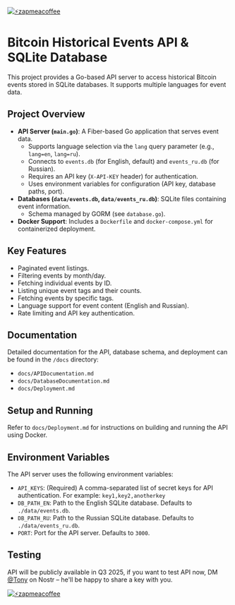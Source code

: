 [![⚡️zapmeacoffee](https://img.shields.io/badge/⚡️zap_-me_a_coffee-violet?style=plastic)](https://zapmeacoffee.com/npub1tcalvjvswjh5rwhr3gywmfjzghthexjpddzvlxre9wxfqz4euqys0309hn)

# Bitcoin Historical Events API & SQLite Database

This project provides a Go-based API server to access historical Bitcoin events stored in SQLite databases. It supports multiple languages for event data.

## Project Overview

-   **API Server (`main.go`)**: A Fiber-based Go application that serves event data.
    -   Supports language selection via the `lang` query parameter (e.g., `lang=en`, `lang=ru`).
    -   Connects to `events.db` (for English, default) and `events_ru.db` (for Russian).
    -   Requires an API key (`X-API-KEY` header) for authentication.
    -   Uses environment variables for configuration (API key, database paths, port).
-   **Databases (`data/events.db`, `data/events_ru.db`)**: SQLite files containing event information.
    -   Schema managed by GORM (see `database.go`).
-   **Docker Support**: Includes a `Dockerfile` and `docker-compose.yml` for containerized deployment.

## Key Features

-   Paginated event listings.
-   Filtering events by month/day.
-   Fetching individual events by ID.
-   Listing unique event tags and their counts.
-   Fetching events by specific tags.
-   Language support for event content (English and Russian).
-   Rate limiting and API key authentication.

## Documentation

Detailed documentation for the API, database schema, and deployment can be found in the `/docs` directory:
-   `docs/APIDocumentation.md`
-   `docs/DatabaseDocumentation.md`
-   `docs/Deployment.md`

## Setup and Running

Refer to `docs/Deployment.md` for instructions on building and running the API using Docker.

## Environment Variables

The API server uses the following environment variables:

-   `API_KEYS`: (Required) A comma-separated list of secret keys for API authentication. For example: `key1,key2,anotherkey`
-   `DB_PATH_EN`: Path to the English SQLite database. Defaults to `./data/events.db`.
-   `DB_PATH_RU`: Path to the Russian SQLite database. Defaults to `./data/events_ru.db`.
-   `PORT`: Port for the API server. Defaults to `3000`. 

## Testing

API will be publicly available in Q3 2025, if you want to test API now, DM [@Tony](https://njump.me/npub10awzknjg5r5lajnr53438ndcyjylgqsrnrtq5grs495v42qc6awsj45ys7) on Nostr – he'll be happy to share a key with you.

[![⚡️zapmeacoffee](https://img.shields.io/badge/⚡️zap_-me_a_coffee-violet?style=plastic)](https://zapmeacoffee.com/npub1tcalvjvswjh5rwhr3gywmfjzghthexjpddzvlxre9wxfqz4euqys0309hn)